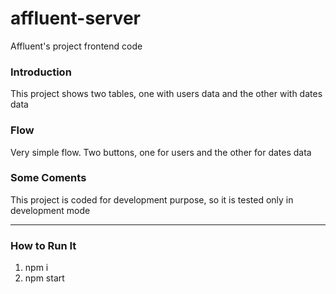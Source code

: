 # affluent-server
Affluent's project frontend code

### Introduction

This project shows two tables, one with users data and the other with dates data

### Flow

Very simple flow. Two buttons, one for users and the other for dates data

### Some Coments

This project is coded for development purpose, so it is tested only in development mode

---
### How to Run It

  1) npm i
  2) npm start
